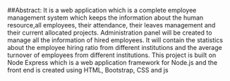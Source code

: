 ##Abstract:
It is a web application which is a complete employee management system which keeps the information about the human resource,all employees, their attendance, their  leaves management and their current allocated projects. Administration panel will be created to manage all the information of hired employees. It will contain the statistics about the employee hiring ratio from different institutions and the average turnover of employees from different institutions. This project is built on Node Express which is a web application framework for Node.js and the front end is created using HTML, Bootstrap, CSS and js
